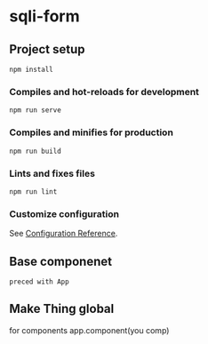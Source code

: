 # sqli-form

## Project setup
```
npm install
```

### Compiles and hot-reloads for development
```
npm run serve
```

### Compiles and minifies for production
```
npm run build
```

### Lints and fixes files
```
npm run lint
```

### Customize configuration
See [Configuration Reference](https://cli.vuejs.org/config/).


## Base componenet 
`preced with App`
## Make Thing global 
<!-- app.use(router) -->
for components
app.component(you comp)